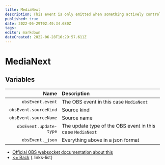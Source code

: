 ```yaml
---
title: MediaNext
description: This event is only emitted when something actively controls the media/VLC source. In other words, the source will never emit this on its own naturally.
published: true
date: 2022-06-29T02:40:34.680Z
tags: 
editor: markdown
dateCreated: 2022-06-28T16:29:57.611Z
---
```


# MediaNext

## Variables

Name | Description
----:|:------------
| `obsEvent.event` | The OBS event in this case `MediaNext`
| `obsEvent.sourceKind` | Source kind
| `obsEvent.sourceName` | Source name
| `obsEvent.update-type` | The update type of the OBS event in this case `MediaNext`
| `obsEvent._json` | Everything above in a json format

* [Official OBS websocket documentation about this](https://github.com/obsproject/obs-websocket/blob/4.x-current/docs/generated/protocol.md#medianext)
* [<= Back](/en/Integrations/OBS/Events)
{.links-list}